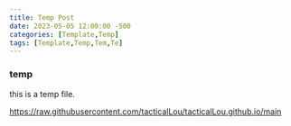 ```yaml
---
title: Temp Post
date: 2023-05-05 12:00:00 -500
categories: [Template,Temp]
tags: [Template,Temp,Tem,Te]
---
```

### temp

this is a temp file.

https://raw.githubusercontent.com/tacticalLou/tacticalLou.github.io/main
